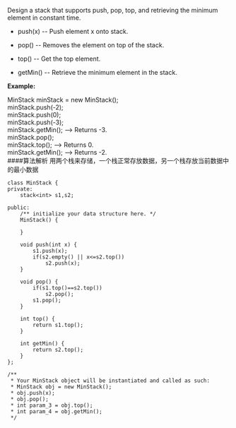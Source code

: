 Design a stack that supports push, pop, top, and retrieving the minimum element in constant time.

- push(x) -- Push element x onto stack.

- pop() -- Removes the element on top of the stack.

- top() -- Get the top element.

- getMin() -- Retrieve the minimum element in the stack.



**Example:**

MinStack minStack = new MinStack();<br>
minStack.push(-2);<br>
minStack.push(0);<br>
minStack.push(-3);<br>
minStack.getMin();   --> Returns -3.<br>
minStack.pop();<br>
minStack.top();      --> Returns 0.<br>
minStack.getMin();   --> Returns -2.<br>
####算法解析
用两个栈来存储，一个栈正常存放数据，另一个栈存放当前数据中的最小数据
```
class MinStack {
private:
    stack<int> s1,s2;

public:
    /** initialize your data structure here. */
    MinStack() {
        
    }
    
    void push(int x) {
        s1.push(x);
        if(s2.empty() || x<=s2.top())
            s2.push(x);
    }
    
    void pop() {
        if(s1.top()==s2.top())
            s2.pop();
        s1.pop();
    }
    
    int top() {
        return s1.top();
    }
    
    int getMin() {
        return s2.top();
    }
};

/**
 * Your MinStack object will be instantiated and called as such:
 * MinStack obj = new MinStack();
 * obj.push(x);
 * obj.pop();
 * int param_3 = obj.top();
 * int param_4 = obj.getMin();
 */
```

